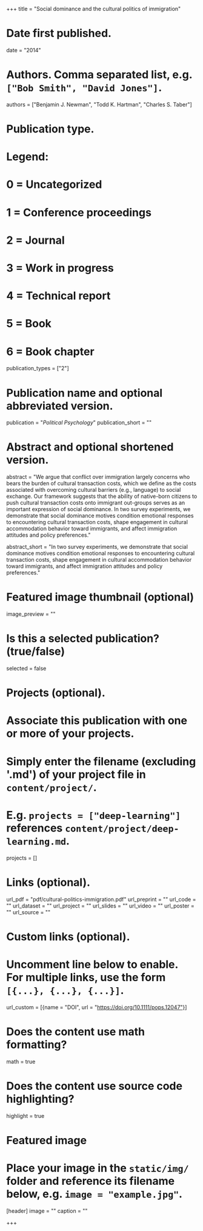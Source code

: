 +++
title = "Social dominance and the cultural politics of immigration"

# Date first published.
date = "2014"

# Authors. Comma separated list, e.g. `["Bob Smith", "David Jones"]`.
authors = ["Benjamin J. Newman", "Todd K. Hartman", "Charles S. Taber"]

# Publication type.
# Legend:
# 0 = Uncategorized
# 1 = Conference proceedings
# 2 = Journal
# 3 = Work in progress
# 4 = Technical report
# 5 = Book
# 6 = Book chapter
publication_types = ["2"]

# Publication name and optional abbreviated version.
publication = "*Political Psychology*"
publication_short = ""

# Abstract and optional shortened version.
abstract = "We argue that conflict over immigration largely concerns who bears the burden of cultural transaction costs, which we define as the costs associated with overcoming cultural barriers (e.g., language) to social exchange. Our framework suggests that the ability of native-born citizens to push cultural transaction costs onto immigrant out-groups serves as an important expression of social dominance. In two survey experiments, we demonstrate that social dominance motives condition emotional responses to encountering cultural transaction costs, shape engagement in cultural accommodation behavior toward immigrants, and affect immigration attitudes and policy preferences."

abstract_short = "In two survey experiments, we demonstrate that social dominance motives condition emotional responses to encountering cultural transaction costs, shape engagement in cultural accommodation behavior toward immigrants, and affect immigration attitudes and policy preferences."

# Featured image thumbnail (optional)
image_preview = ""

# Is this a selected publication? (true/false)
selected = false

# Projects (optional).
#   Associate this publication with one or more of your projects.
#   Simply enter the filename (excluding '.md') of your project file in `content/project/`.
#   E.g. `projects = ["deep-learning"]` references `content/project/deep-learning.md`.
projects = []

# Links (optional).
url_pdf = "pdf/cultural-politics-immigration.pdf"
url_preprint = ""
url_code = ""
url_dataset = ""
url_project = ""
url_slides = ""
url_video = ""
url_poster = ""
url_source = ""

# Custom links (optional).
#   Uncomment line below to enable. For multiple links, use the form `[{...}, {...}, {...}]`.
url_custom = [{name = "DOI", url = "https://doi.org/10.1111/pops.12047"}]

# Does the content use math formatting?
math = true

# Does the content use source code highlighting?
highlight = true

# Featured image
# Place your image in the `static/img/` folder and reference its filename below, e.g. `image = "example.jpg"`.
[header]
image = ""
caption = ""

+++
